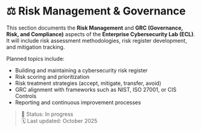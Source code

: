 # ⚖️ Risk Management & Governance

This section documents the **Risk Management** and **GRC (Governance, Risk, and Compliance)** aspects of the **Enterprise Cybersecurity Lab (ECL)**.  
It will include risk assessment methodologies, risk register development, and mitigation tracking.

Planned topics include:
- Building and maintaining a cybersecurity risk register  
- Risk scoring and prioritization  
- Risk treatment strategies (accept, mitigate, transfer, avoid)  
- GRC alignment with frameworks such as NIST, ISO 27001, or CIS Controls  
- Reporting and continuous improvement processes  

> 🔧 Status: In progress  
> 🗓️ Last updated: October 2025

